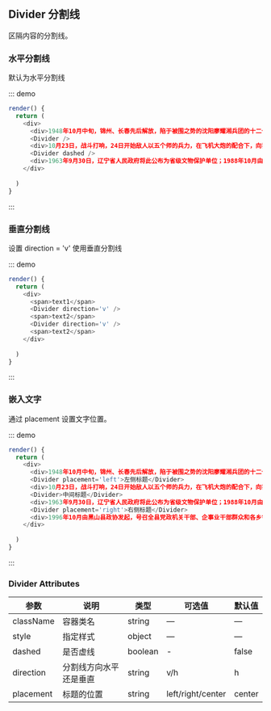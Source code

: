 ## Divider 分割线

区隔内容的分割线。

### 水平分割线

默认为水平分割线

::: demo
```js
render() {
  return (
    <div>
      <div>1948年10月中旬，锦州、长春先后解放，陷于被围之势的沈阳廖耀湘兵团的十二个师，受蒋介石之命，企图夺取黑山，继而打通锦州向关内撤逃。为使我攻克锦州的部队回师聚歼该敌，东北人民解放军第十纵队等部，奉命于大虎山、黑山一线，预先依地设防，阻击该敌，十纵二十八师担负“一Ｏ一”高地阻击任务。</div>
      <Divider />
      <div>10月23日，战斗打响，24日开始敌人以五个师的兵力，在飞机大炮的配合下，向我军阵地全线猛扑，“一Ｏ一”高地首当其冲，成为敌我双方争夺焦点，经过三天三夜的惨烈战斗，我英雄之师将士同心，军民协力，以“誓与阵地共存亡”的钢铁意志，用血肉之躯守住了阵地，使敌人未能前进一步，10月26日会同从锦州昼夜兼程赶到黑山的我军主力部队,全歼廖耀湘兵团。</div>
      <Divider dashed />
      <div>1963年9月30日，辽宁省人民政府将此公布为省级文物保护单位；1988年10月由文物主管部门发掘清理了部分当年作战战壕、交通沟、掩体等；共清出战壕401米，交通壕191.5米，机枪掩体3个，单兵掩体19个，使阵地恢复了原貌。</div>
    </div>
    
  )
}
```
:::

### 垂直分割线

设置 direction = 'v' 使用垂直分割线

::: demo
```js
render() {
  return (
    <div>
      <span>text1</span>
      <Divider direction='v' />
      <span>text2</span>
      <Divider direction='v' />
      <span>text2</span>
    </div>
    
  )
}
```
:::

### 嵌入文字

通过 placement 设置文字位置。

::: demo
```js
render() {
  return (
    <div>
      <div>1948年10月中旬，锦州、长春先后解放，陷于被围之势的沈阳廖耀湘兵团的十二个师，受蒋介石之命，企图夺取黑山，继而打通锦州向关内撤逃。为使我攻克锦州的部队回师聚歼该敌，东北人民解放军第十纵队等部，奉命于大虎山、黑山一线，预先依地设防，阻击该敌，十纵二十八师担负“一Ｏ一”高地阻击任务。</div>
      <Divider placement='left'>左侧标题</Divider>
      <div>10月23日，战斗打响，24日开始敌人以五个师的兵力，在飞机大炮的配合下，向我军阵地全线猛扑，“一Ｏ一”高地首当其冲，成为敌我双方争夺焦点，经过三天三夜的惨烈战斗，我英雄之师将士同心，军民协力，以“誓与阵地共存亡”的钢铁意志，用血肉之躯守住了阵地，使敌人未能前进一步，10月26日会同从锦州昼夜兼程赶到黑山的我军主力部队,全歼廖耀湘兵团。</div>
      <Divider>中间标题</Divider>
      <div>1963年9月30日，辽宁省人民政府将此公布为省级文物保护单位；1988年10月由文物主管部门发掘清理了部分当年作战战壕、交通沟、掩体等；共清出战壕401米，交通壕191.5米，机枪掩体3个，单兵掩体19个，使阵地恢复了原貌。</div>
      <Divider placement='right'>右侧标题</Divider>
      <div>1996年10月由黑山县政协发起，号召全县党政机关干部、企事业干部群众和各乡镇群众捐资60余万元，在主峰修建一座纪念碑，碑高10.1米，由基座、碑座、碑身等部分组成，碑身做成两面军旗，旗间悬雕圆形花篮，意为“一零一”高地之意。碑两侧浮雕有解放军指战员战斗的群体像。此碑由当年作战的二十八师师长贺庆积将军亲笔题词：“辽沈战役黑山阻击战一Ｏ一高地纪念碑”。</div>
    </div>
    
  )
}
```
:::

### Divider Attributes
| 参数      | 说明          | 类型      | 可选值                           | 默认值  |
|---------- |-------------- |---------- |--------------------------------  |-------- |
| className | 容器类名 | string | — | — |
| style | 指定样式 | object | — | — |
| dashed | 是否虚线 | boolean | - | false |
| direction | 分割线方向水平还是垂直 | string | v/h | h |
| placement | 标题的位置 | string | left/right/center | center |
